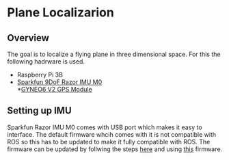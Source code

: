 # Plane Localizarion

## Overview

The goal is to localize a flying plane in three dimensional space. For this the following hadrware is used.  
* Raspberry Pi 3B  
* [Sparkfun 9DoF Razor IMU M0](https://learn.sparkfun.com/tutorials/9dof-razor-imu-m0-hookup-guide)  
*[GYNEO6 V2 GPS Module](https://www.amazon.com/GY-GPS6MV2-NEO6MV2-Antenna-Arduino-Control/dp/B07QMTM5YM)    

## Setting up IMU
Sparkfun Razor IMU M0 comes with USB port which makes it easy to interface. The default firmware whcih comes with it is not compatible with ROS so this has to be updated to make it fully compatible with ROS. The firmware can be updated by follwing the steps [here](https://learn.sparkfun.com/tutorials/9dof-razor-imu-m0-hookup-guide) and using [this](https://github.com/lebarsfa/razor-9dof-ahrs) firmware. 

